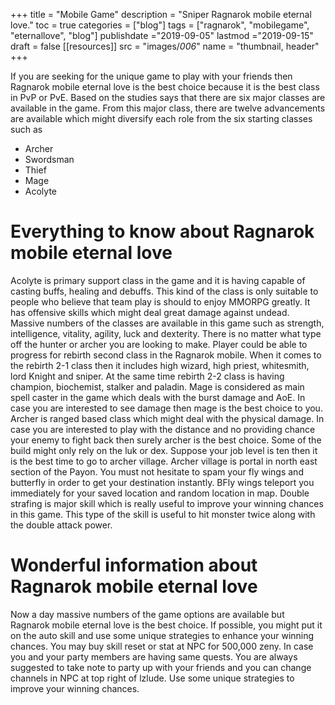 +++
title = "Mobile Game"
description = "Sniper Ragnarok mobile eternal love."
toc = true
categories = ["blog"]
tags = ["ragnarok", "mobilegame", "eternallove", "blog"]
publishdate ="2019-09-05"
lastmod ="2019-09-15"
draft = false
[[resources]]
  src = "images/*006*"
  name = "thumbnail, header"
+++




If you are seeking for the unique game to play with your friends then Ragnarok mobile eternal love is the best choice because it is the best class in PvP or PvE. Based on the studies says that there are six major classes are available in the game. From this major class, there are twelve advancements are available which might diversify each role from the six starting classes such as 

- Archer 
- Swordsman 
- Thief 
- Mage 
- Acolyte 

# Everything to know about Ragnarok mobile eternal love 

Acolyte is primary support class in the game and it is having capable of casting buffs, healing and debuffs. This kind of the class is only suitable to people who believe that team play is should to enjoy MMORPG greatly. It has offensive skills which might deal great damage against undead. Massive numbers of the classes are available in this game such as strength, intelligence, vitality, agility, luck and dexterity. There is no matter what type off the hunter or archer you are looking to make. Player could be able to progress for rebirth second class in the Ragnarok mobile. When it comes to the rebirth 2-1 class then it includes high wizard, high priest, whitesmith, lord Knight and sniper. At the same time rebirth 2-2 class is having champion, biochemist, stalker and paladin. Mage is considered as main spell caster in the game which deals with the burst damage and AoE. In case you are interested to see damage then mage is the best choice to you. Archer is ranged based class which might deal with the physical damage. In case you are interested to play with the distance and no providing chance your enemy to fight back then surely archer is the best choice. Some of the build might only rely on the luk or dex. Suppose your job level is ten then it is the best time to go to archer village. Archer village is portal in north east section of the Payon. You must not hesitate to spam your fly wings and butterfly in order to get your destination instantly. BFly wings teleport you immediately for your saved location and random location in map. Double strafing is major skill which is really useful to improve your winning chances in this game. This type of the skill is useful to hit monster twice along with the double attack power. 

# Wonderful information about Ragnarok mobile eternal love 

Now a day massive numbers of the game options are available but Ragnarok mobile eternal love is the best choice. If possible, you might put it on the auto skill and use some unique strategies to enhance your winning chances. You may buy skill reset or stat at NPC for 500,000 zeny. In case you and your party members are having same quests. You are always suggested to take note to party up with your friends and you can change channels in NPC at top right of lzlude. Use some unique strategies to improve your winning chances. 

